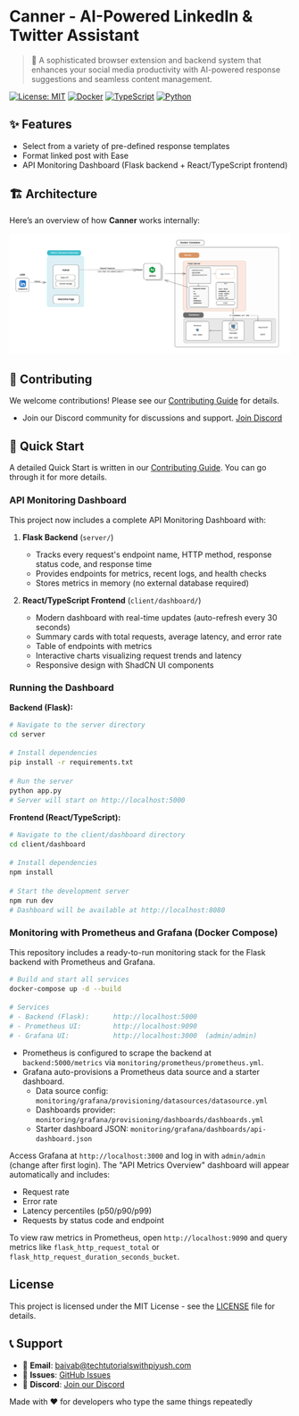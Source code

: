 # Canner - AI-Powered LinkedIn & Twitter Assistant

> 🚀 A sophisticated browser extension and backend system that enhances your social media productivity with AI-powered response suggestions and seamless content management.

[![License: MIT](https://img.shields.io/badge/License-MIT-yellow.svg)](https://opensource.org/licenses/MIT)
[![Docker](https://img.shields.io/badge/Docker-Ready-blue.svg)](https://docker.com)
[![TypeScript](https://img.shields.io/badge/TypeScript-Ready-3178C6.svg)](https://www.typescriptlang.org/)
[![Python](https://img.shields.io/badge/Python-3.12-3776AB.svg)](https://python.org)

## ✨ Features
- Select from a variety of pre-defined response templates
- Format linked post with Ease
- API Monitoring Dashboard (Flask backend + React/TypeScript frontend)

## 🏗 Architecture

Here’s an overview of how **Canner** works internally:

![Architecture Diagram](./docs/architecture-diagram.svg)

## 📄 **Contributing**

We welcome contributions! Please see our [Contributing Guide](CONTRIBUTING.md) for details.
- Join our Discord community for discussions and support. [Join Discord](https://discord.com/invite/the-cloudops-community-1030513521122885642)


## 🚀 Quick Start
A detailed Quick Start is written in our [Contributing Guide](CONTRIBUTING.md). You can go through it for more details. 

### API Monitoring Dashboard

This project now includes a complete API Monitoring Dashboard with:

1. **Flask Backend** (`server/`)
   - Tracks every request's endpoint name, HTTP method, response status code, and response time
   - Provides endpoints for metrics, recent logs, and health checks
   - Stores metrics in memory (no external database required)

2. **React/TypeScript Frontend** (`client/dashboard/`)
   - Modern dashboard with real-time updates (auto-refresh every 30 seconds)
   - Summary cards with total requests, average latency, and error rate
   - Table of endpoints with metrics
   - Interactive charts visualizing request trends and latency
   - Responsive design with ShadCN UI components

### Running the Dashboard

**Backend (Flask):**
```bash
# Navigate to the server directory
cd server

# Install dependencies
pip install -r requirements.txt

# Run the server
python app.py
# Server will start on http://localhost:5000
```

**Frontend (React/TypeScript):**
```bash
# Navigate to the client/dashboard directory
cd client/dashboard

# Install dependencies
npm install

# Start the development server
npm run dev
# Dashboard will be available at http://localhost:8080
```

### Monitoring with Prometheus and Grafana (Docker Compose)

This repository includes a ready-to-run monitoring stack for the Flask backend with Prometheus and Grafana.

```bash
# Build and start all services
docker-compose up -d --build

# Services
# - Backend (Flask):      http://localhost:5000
# - Prometheus UI:        http://localhost:9090
# - Grafana UI:           http://localhost:3000  (admin/admin)
```

- Prometheus is configured to scrape the backend at `backend:5000/metrics` via `monitoring/prometheus/prometheus.yml`.
- Grafana auto-provisions a Prometheus data source and a starter dashboard.
  - Data source config: `monitoring/grafana/provisioning/datasources/datasource.yml`
  - Dashboards provider: `monitoring/grafana/provisioning/dashboards/dashboards.yml`
  - Starter dashboard JSON: `monitoring/grafana/dashboards/api-dashboard.json`

Access Grafana at `http://localhost:3000` and log in with `admin/admin` (change after first login). The "API Metrics Overview" dashboard will appear automatically and includes:

- Request rate
- Error rate
- Latency percentiles (p50/p90/p99)
- Requests by status code and endpoint

To view raw metrics in Prometheus, open `http://localhost:9090` and query metrics like `flask_http_request_total` or `flask_http_request_duration_seconds_bucket`.

## **License**

This project is licensed under the MIT License - see the [LICENSE](LICENSE) file for details.

## 📞 **Support**

- 📧 **Email**: [baivab@techtutorialswithpiyush.com](mailto:baivab@techtutorialswithpiyush.com)
- 🐛 **Issues**: [GitHub Issues](https://github.com/piyushsachdeva/canner/issues)
- 💬 **Discord**: [Join our Discord](https://discord.com/invite/the-cloudops-community-1030513521122885642)

Made with ❤️ for developers who type the same things repeatedly
